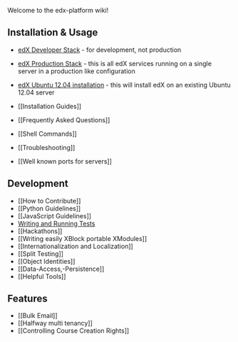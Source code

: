 Welcome to the edx-platform wiki!

## Installation & Usage

* [edX Developer Stack](https://github.com/edx/configuration/wiki/edX-Developer-Stack) - for development, not production
* [edX Production Stack](https://github.com/edx/configuration/wiki/edX-Production-Stack) - this is all edX services 
running on a single server in a production like configuration
* [edX Ubuntu 12.04 installation](https://github.com/edx/configuration/wiki/edX-Ubuntu-12.04-Installation) - this will install edX on an existing Ubuntu 12.04 server

* [[Installation Guides]]
* [[Frequently Asked Questions]]
* [[Shell Commands]]
* [[Troubleshooting]]
* [[Well known ports for servers]]

## Development

* [[How to Contribute]]
* [[Python Guidelines]]
* [[JavaScript Guidelines]]
* [Writing and Running Tests](https://github.com/edx/edx-platform/blob/master/docs/internal/testing.md)
* [[Hackathons]]
* [[Writing easily XBlock portable XModules]]
* [[Internationalization and Localization]]
* [[Split Testing]]
* [[Object Identities]]
* [[Data-Access,-Persistence]]
* [[Helpful Tools]]

## Features

* [[Bulk Email]]
* [[Halfway multi tenancy]]
* [[Controlling Course Creation Rights]]
